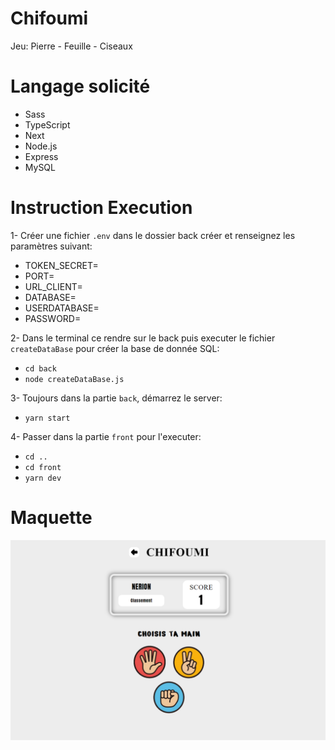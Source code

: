 # Chifoumi

Jeu:  Pierre - Feuille - Ciseaux

# Langage solicité

- Sass
- TypeScript
- Next
- Node.js
- Express
- MySQL

# Instruction Execution 

1- Créer une fichier ```.env``` dans le dossier back créer et renseignez les paramètres suivant:
- TOKEN_SECRET=
- PORT=
- URL_CLIENT=
- DATABASE=
- USERDATABASE=
- PASSWORD=

2- Dans le terminal ce rendre sur le back puis executer le fichier ```createDataBase``` pour créer la base de donnée SQL:
- ```cd back```
- ```node createDataBase.js```

3- Toujours dans la partie ```back```, démarrez le server:
- ```yarn start```

4- Passer dans la partie ```front``` pour l'executer:
- ```cd ..```
- ```cd front```
- ```yarn dev```
 

# Maquette

![screenshot du site](./front/public/0_assets/maquette.png)
